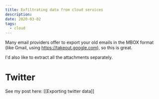 ```yaml
---
title: Exfiltrating data from cloud services
description:
date: 2020-03-02
tags:
  - cloud
---
```


Many email providers offer to export your old emails in the MBOX format (like Gmail, using https://takeout.google.com), so this is great.

I'd also like to extract all the attachments separately.

# Twitter

See my post here: [[Exporting twitter data]]